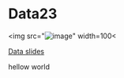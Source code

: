 # Data23


<img src="![image](https://github.com/abender2022/Fall2023/assets/142943689/c01029a7-2ee5-420b-82f7-83b1a80a1e7b)" width=100<


[Data slides](https://docs.google.com/presentation/d/1haspTDMDRBqYV1HqobesPBlry8xl7h2aeaOQMy7J5P0/edit#slide=id.g1e5fe554c45_0_175)

hellow world
